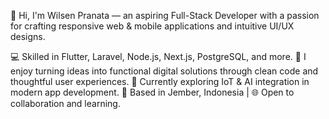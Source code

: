 👋 Hi, I'm Wilsen Pranata — an aspiring Full-Stack Developer with a passion for crafting responsive web & mobile applications and intuitive UI/UX designs.

💻 Skilled in Flutter, Laravel, Node.js, Next.js, PostgreSQL, and more.
📱 I enjoy turning ideas into functional digital solutions through clean code and thoughtful user experiences.
🚀 Currently exploring IoT & AI integration in modern app development.
📍 Based in Jember, Indonesia | 🌐 Open to collaboration and learning.
